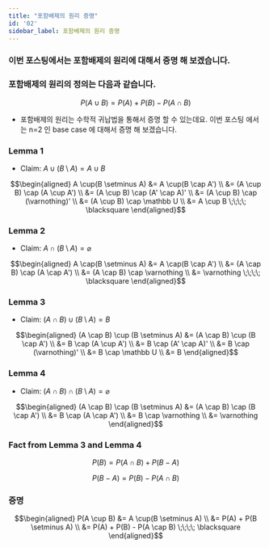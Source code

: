 ```yaml
---
title: "포함배제의 원리 증명"
id: '02'
sidebar_label: 포함배제의 원리 증명
---
```

<link rel="stylesheet" href="https://cdn.jsdelivr.net/npm/katex@0.11.1/dist/katex.min.css" />

### 이번 포스팅에서는 포함배제의 원리에 대해서 증명 해 보겠습니다.

### 포함배제의 원리의 정의는 다음과 같습니다.
$$P(A \cup B) = P(A) + P(B) - P(A \cap B)$$

- 포함배제의 원리는 수학적 귀납법을 통해서 증명 할 수 있는데요. 이번 포스팅 에서는 n=2 인 base case 에 대해서 증명 해 보겠습니다.

### Lemma $1$

- Claim: $A \cup(B \setminus A) = A \cup B$

$$\begin{aligned} A \cup(B \setminus A) &= A \cup(B \cap A') \\ &= (A \cup B) \cap (A \cup A') \\ &= (A \cup B) \cap (A' \cap A)' \\ &= (A \cup B) \cap (\varnothing)' \\ &= (A \cup B) \cap \mathbb U \\ &= A \cup B \;\;\;\; \blacksquare \end{aligned}$$

### Lemma $2$

- Claim: $A \cap(B \setminus A) = \varnothing$

$$\begin{aligned} A \cap(B \setminus A) &= A \cap(B \cap A') \\ &= (A \cap B) \cap (A \cap A') \\ &= (A \cap B) \cap \varnothing \\ &= \varnothing \;\;\;\; \blacksquare \end{aligned}$$

### Lemma $3$

- Claim: $(A \cap B) \cup (B \setminus A) = B$

$$\begin{aligned} (A \cap B) \cup (B \setminus A) &= (A \cap B) \cup (B \cap A') \\ &= B \cap (A \cup A') \\ &= B \cap (A' \cap A)' \\ &= B \cap (\varnothing)' \\ &= B \cap \mathbb U \\ &= B \end{aligned}$$

### Lemma $4$

- Claim: $(A \cap B) \cap (B \setminus A) = \varnothing$

$$\begin{aligned} (A \cap B) \cap (B \setminus A) &= (A \cap B) \cap (B \cap A') \\ &= B \cap (A \cap A') \\ &= B \cap \varnothing \\ &= \varnothing \end{aligned}$$

### Fact from Lemma $3$ and Lemma $4$
$$P(B)=P(A \cap B) + P(B-A)$$

$$P(B-A)=P(B)-P(A \cap B)$$

### 증명

$$\begin{aligned} P(A \cup B) &= A \cup(B \setminus A) \\ &= P(A) + P(B \setminus A) \\ &= P(A) + P(B) - P(A \cap B) \;\;\;\; \blacksquare \end{aligned}$$